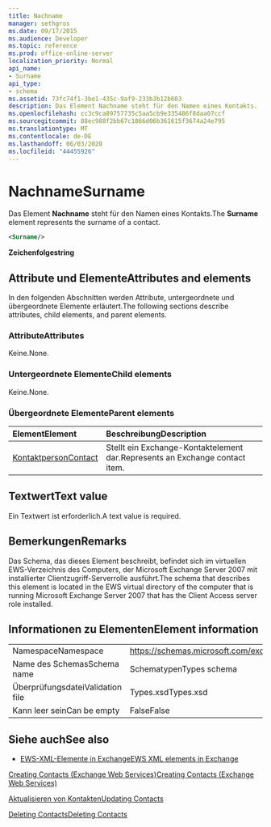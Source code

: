 ```yaml
---
title: Nachname
manager: sethgros
ms.date: 09/17/2015
ms.audience: Developer
ms.topic: reference
ms.prod: office-online-server
localization_priority: Normal
api_name:
- Surname
api_type:
- schema
ms.assetid: 73fc74f1-3be1-435c-9af9-233b3b12b603
description: Das Element Nachname steht für den Namen eines Kontakts.
ms.openlocfilehash: cc3c9ca89757735c5aa5cb9e335486f8daa07ccf
ms.sourcegitcommit: 88ec988f2bb67c1866d06b361615f3674a24e795
ms.translationtype: MT
ms.contentlocale: de-DE
ms.lasthandoff: 06/03/2020
ms.locfileid: "44455926"
---
```

# <a name="surname"></a><span data-ttu-id="7579b-103">Nachname</span><span class="sxs-lookup"><span data-stu-id="7579b-103">Surname</span></span>

<span data-ttu-id="7579b-104">Das Element **Nachname** steht für den Namen eines Kontakts.</span><span class="sxs-lookup"><span data-stu-id="7579b-104">The **Surname** element represents the surname of a contact.</span></span> 
  
```xml
<Surname/>
```

 <span data-ttu-id="7579b-105">**Zeichenfolge**</span><span class="sxs-lookup"><span data-stu-id="7579b-105">**string**</span></span>
## <a name="attributes-and-elements"></a><span data-ttu-id="7579b-106">Attribute und Elemente</span><span class="sxs-lookup"><span data-stu-id="7579b-106">Attributes and elements</span></span>

<span data-ttu-id="7579b-107">In den folgenden Abschnitten werden Attribute, untergeordnete und übergeordnete Elemente erläutert.</span><span class="sxs-lookup"><span data-stu-id="7579b-107">The following sections describe attributes, child elements, and parent elements.</span></span>
  
### <a name="attributes"></a><span data-ttu-id="7579b-108">Attribute</span><span class="sxs-lookup"><span data-stu-id="7579b-108">Attributes</span></span>

<span data-ttu-id="7579b-109">Keine.</span><span class="sxs-lookup"><span data-stu-id="7579b-109">None.</span></span>
  
### <a name="child-elements"></a><span data-ttu-id="7579b-110">Untergeordnete Elemente</span><span class="sxs-lookup"><span data-stu-id="7579b-110">Child elements</span></span>

<span data-ttu-id="7579b-111">Keine.</span><span class="sxs-lookup"><span data-stu-id="7579b-111">None.</span></span>
  
### <a name="parent-elements"></a><span data-ttu-id="7579b-112">Übergeordnete Elemente</span><span class="sxs-lookup"><span data-stu-id="7579b-112">Parent elements</span></span>

|<span data-ttu-id="7579b-113">**Element**</span><span class="sxs-lookup"><span data-stu-id="7579b-113">**Element**</span></span>|<span data-ttu-id="7579b-114">**Beschreibung**</span><span class="sxs-lookup"><span data-stu-id="7579b-114">**Description**</span></span>|
|:-----|:-----|
|[<span data-ttu-id="7579b-115">Kontaktperson</span><span class="sxs-lookup"><span data-stu-id="7579b-115">Contact</span></span>](contact.md) <br/> |<span data-ttu-id="7579b-116">Stellt ein Exchange-Kontaktelement dar.</span><span class="sxs-lookup"><span data-stu-id="7579b-116">Represents an Exchange contact item.</span></span>  <br/> |
   
## <a name="text-value"></a><span data-ttu-id="7579b-117">Textwert</span><span class="sxs-lookup"><span data-stu-id="7579b-117">Text value</span></span>

<span data-ttu-id="7579b-118">Ein Textwert ist erforderlich.</span><span class="sxs-lookup"><span data-stu-id="7579b-118">A text value is required.</span></span>
  
## <a name="remarks"></a><span data-ttu-id="7579b-119">Bemerkungen</span><span class="sxs-lookup"><span data-stu-id="7579b-119">Remarks</span></span>

<span data-ttu-id="7579b-120">Das Schema, das dieses Element beschreibt, befindet sich im virtuellen EWS-Verzeichnis des Computers, der Microsoft Exchange Server 2007 mit installierter Clientzugriff-Serverrolle ausführt.</span><span class="sxs-lookup"><span data-stu-id="7579b-120">The schema that describes this element is located in the EWS virtual directory of the computer that is running Microsoft Exchange Server 2007 that has the Client Access server role installed.</span></span>
  
## <a name="element-information"></a><span data-ttu-id="7579b-121">Informationen zu Elementen</span><span class="sxs-lookup"><span data-stu-id="7579b-121">Element information</span></span>

|||
|:-----|:-----|
|<span data-ttu-id="7579b-122">Namespace</span><span class="sxs-lookup"><span data-stu-id="7579b-122">Namespace</span></span>  <br/> |https://schemas.microsoft.com/exchange/services/2006/types  <br/> |
|<span data-ttu-id="7579b-123">Name des Schemas</span><span class="sxs-lookup"><span data-stu-id="7579b-123">Schema name</span></span>  <br/> |<span data-ttu-id="7579b-124">Schematypen</span><span class="sxs-lookup"><span data-stu-id="7579b-124">Types schema</span></span>  <br/> |
|<span data-ttu-id="7579b-125">Überprüfungsdatei</span><span class="sxs-lookup"><span data-stu-id="7579b-125">Validation file</span></span>  <br/> |<span data-ttu-id="7579b-126">Types.xsd</span><span class="sxs-lookup"><span data-stu-id="7579b-126">Types.xsd</span></span>  <br/> |
|<span data-ttu-id="7579b-127">Kann leer sein</span><span class="sxs-lookup"><span data-stu-id="7579b-127">Can be empty</span></span>  <br/> |<span data-ttu-id="7579b-128">False</span><span class="sxs-lookup"><span data-stu-id="7579b-128">False</span></span>  <br/> |
   
## <a name="see-also"></a><span data-ttu-id="7579b-129">Siehe auch</span><span class="sxs-lookup"><span data-stu-id="7579b-129">See also</span></span>



- [<span data-ttu-id="7579b-130">EWS-XML-Elemente in Exchange</span><span class="sxs-lookup"><span data-stu-id="7579b-130">EWS XML elements in Exchange</span></span>](ews-xml-elements-in-exchange.md)


[<span data-ttu-id="7579b-131">Creating Contacts (Exchange Web Services)</span><span class="sxs-lookup"><span data-stu-id="7579b-131">Creating Contacts (Exchange Web Services)</span></span>](https://msdn.microsoft.com/library/4845917e-70d1-481c-bbd7-011ec6571789%28Office.15%29.aspx)
  
[<span data-ttu-id="7579b-132">Aktualisieren von Kontakten</span><span class="sxs-lookup"><span data-stu-id="7579b-132">Updating Contacts</span></span>](https://msdn.microsoft.com/library/9a865953-b94a-4229-b632-2dee433314be%28Office.15%29.aspx)
  
[<span data-ttu-id="7579b-133">Deleting Contacts</span><span class="sxs-lookup"><span data-stu-id="7579b-133">Deleting Contacts</span></span>](https://msdn.microsoft.com/library/fcc3dc84-cd3e-455e-a1a7-ae6921c9b588%28Office.15%29.aspx)

